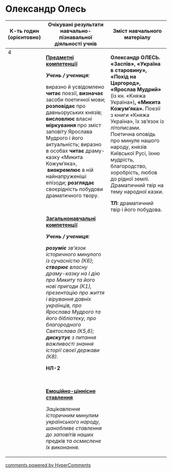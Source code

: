 <div id="hypercomments_widget" class="js-hypercomments-widget invisible"></div>

# Олександр Олесь

<table>
  <tr>
    <td width="10%" align="center"><b>К-ть годин (орієнтовно)</b></td>
    <td width="45%" align="center"><b>Очікувані результати навчально-пізнавальної діяльності учнів</b></td>
    <td width="45%" align="center"><b>Зміст навчального матеріалу</b></td>
  </tr>
<tbody>
  <tr>
<td width="10%" style="vertical-align:top !important;">4</td>
    <td width="45%" style="vertical-align:top !important;">
<p><strong><u>Предметні компетенції</u></strong></p>
<p><strong><em>Учень / учениця: </em></strong></p>
<p>виразно й усвідомлено <strong>читає</strong> поезії, <strong>визначає</strong> засоби поетичної мови; <strong>розповідає</strong> про давньоруських князів; <strong>висловлює</strong> власні <strong>міркування</strong> про зміст заповіту Ярослава Мудрого і його актуальність; виразно в особах <strong>читає</strong> драму-казку &laquo;Микита Кожум&rsquo;яка&raquo;, <strong><em>&nbsp;</em>виокремлює</strong> в ній найнапруженіші епізоди; <strong>розглядає</strong> своєрідність побудови драматичного твору.</p>
<p>&nbsp;</p>
<p><strong><u>Загальнонавчальні компетенції</u></strong></p>
<p><strong><em>Учень / учениця: </em></strong></p>
<p><strong><em>розуміє</em></strong><em> зв&rsquo;язок історичного минулого із сучасністю (К6);</em> <strong><em>створює</em></strong><em> власну драму-казку на</em> <em>І</em> <em>дію про Микиту та його нові пригоди (К1), презентацію про життя і вірування давніх українців, про Ярослава Мудрого та його бібліотеку, про благородного Святослава (К5,6); <strong>дискутує</strong> з питання важливості знання історії своєї держави (К8).</em></p>
<p><strong>НЛ-2</strong></p>
<p>&nbsp;</p>
<p><strong><u>Емоційно-ціннісне ставлення</u></strong></p>
<p><em>Зацікавлення історичним минулим україн</em>с<em>ького народу, шанобливе ставлення до заповітів наших предків та осмислене їх виконання.</em></p>
</td>
    <td width="45%" style="vertical-align:top !important;">
<p><strong>Олександр ОЛЕСЬ. </strong><strong>&laquo;Заспів&raquo;, &laquo;Україна в старовину&raquo;, &laquo;Похід на Царгород&raquo;, </strong><strong>&laquo;Ярослав Мудрий&raquo; </strong>(із кн. &laquo;Княжа Україна&raquo;)<strong>, &laquo;Микита Кожум&rsquo;яка&raquo;</strong><strong>.</strong> Поезії з книги &laquo;Княжа Україна&raquo;, їх зв&rsquo;язок із літописами. Поетична оповідь про минуле нашого народу, князів Київської Русі, їхню мудрість, благородство, хоробрість, любов до рідної землі. Драматичний твір на тему народної казки.</p>
<p><strong>ТЛ:</strong> драматичний твір і його побудова.</p>  </td>
  </tr>
</tbody>
</table>

<div class="js-hypercomments-container">
<a href="http://hypercomments.com" class="hc-link" title="comments widget">comments powered by HyperComments</a>
</div>